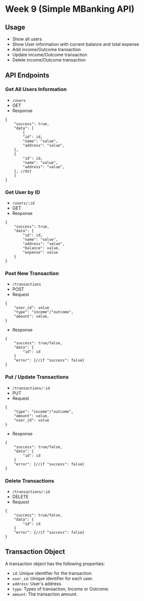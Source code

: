 # Week 9 (Simple MBanking API)

## Usage
- Show all users
- Show User information with current balance and total expense
- Add income/Outcome transaction
- Update income/Outcome transaction
- Delete income/Outcome transaction

## API Endpoints
### Get All Users Information
- `/users`
- GET
- Response 
```
{
    "success": true,
    "data": [
        {
        "id": id,
        "name": "value",
        "address": "value",
    },
    {
        "id": id,
        "name": "value",
        "address": "value",
    }, //dst
    ]
}
```

### Get User by ID
- `/users/:id`
- GET
- Response
```
{
    "success": true,
    "data": {
        "id": id,
        "name": "value",
        "address": "value",
        "balance": value,
        "expense": value
    }
}
```

### Post New Transaction
- `/transactions`
- POST
- Request
```
{
    "user_id": value
    "type": "income"/"outcome",
    "amount": value,
}
```
- Response
```
{
    "success": true/false,
    "data": {
        "id": id
    }
    "error": {//if "success": false}
}
```

### Put / Update Transactions
- `/transactions/:id`
- PUT
- Request
```
{
    "type": "income"/"outcome",
    "amount": value,
    "user_id": value
}
```
- Response
```
{
    "success": true/false,
    "data": {
        "id": id
    }
    "error": {//if "success": false}
}
```

### Delete Transactions
- `/transactions/:id`
- DELETE
- Request
```
{
    "success": true/false,
    "data": {
        "id": id
    }
    "error": {//if "success": false}
}
```

## Transaction Object

A transaction object has the following properties:

- `id`: Unique identifier for the transaction.
- `user_id`: Unique identifier for each user.
- `address`: User's address.
- `type`: Types of transaction, Income or Outcome.
- `amount`: The transaction amount.
